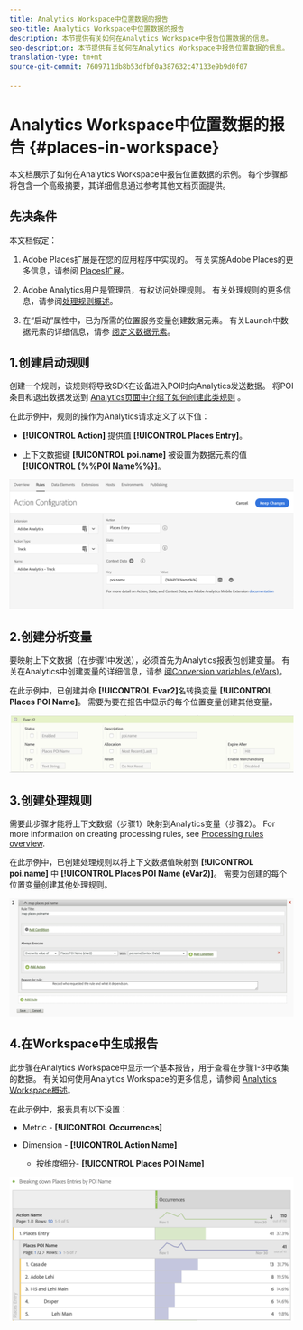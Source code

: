```yaml
---
title: Analytics Workspace中位置数据的报告
seo-title: Analytics Workspace中位置数据的报告
description: 本节提供有关如何在Analytics Workspace中报告位置数据的信息。
seo-description: 本节提供有关如何在Analytics Workspace中报告位置数据的信息。
translation-type: tm+mt
source-git-commit: 7609711db8b53dfbf0a387632c47133e9b9d0f07

---
```



# Analytics Workspace中位置数据的报告 {#places-in-workspace}

本文档展示了如何在Analytics Workspace中报告位置数据的示例。 每个步骤都将包含一个高级摘要，其详细信息通过参考其他文档页面提供。

## 先决条件

本文档假定：

1. Adobe Places扩展是在您的应用程序中实现的。 有关实施Adobe Places的更多信息，请参阅 [Places扩展](/help/places-ext-aep-sdks/places-extension/places-extension.md)。

1. Adobe Analytics用户是管理员，有权访问处理规则。 有关处理规则的更多信息，请参阅[处理规则概述](https://docs.adobe.com/content/help/en/analytics/admin/admin-tools/processing-rules/processing-rules.html)。

1. 在“启动”属性中，已为所需的位置服务变量创建数据元素。 有关Launch中数据元素的详细信息，请参 [阅定义数据元素](/help/use-places-launch-workflow/define-data-elements.md)。


## 1.创建启动规则

创建一个规则，该规则将导致SDK在设备进入POI时向Analytics发送数据。 将POI条目和退出数据发送到 [Analytics页面中介绍了如何创建此类规则](/help/use-places-with-other-solutions/places-adobe-analytics/use-places-adobe-analytics.md) 。

在此示例中，规则的操作为Analytics请求定义了以下值：

* **[!UICONTROL Action]** 提供值 **[!UICONTROL Places Entry]**。

* 上下文数据键 **[!UICONTROL poi.name]** 被设置为数据元素的值 **[!UICONTROL {%%POI Name%%}]**。

![“设置操作”](/help/assets/pt-setAction.png)

## 2.创建分析变量

要映射上下文数据（在步骤1中发送），必须首先为Analytics报表包创建变量。 有关在Analytics中创建变量的详细信息，请参 [阅Conversion variables \(eVars\)](https://docs.adobe.com/content/help/en/analytics/implementation/analytics-basics/ref-conversion-variables-evar.html)。

在此示例中，已创建并命 **[!UICONTROL Evar2]**&#x200B;名转换变量 **[!UICONTROL Places POI Name]**。 需要为要在报告中显示的每个位置变量创建其他变量。

![“创建分析变量”](/help/assets/aa-evar.png)

## 3.创建处理规则

需要此步骤才能将上下文数据（步骤1）映射到Analytics变量（步骤2）。 For more information on creating processing rules, see [Processing rules overview](https://docs.adobe.com/content/help/en/analytics/admin/admin-tools/processing-rules/processing-rules.html).

在此示例中，已创建处理规则以将上下文数据值映射到 **[!UICONTROL poi.name]** 中 **[!UICONTROL Places POI Name \(eVar2\)]**。 需要为创建的每个位置变量创建其他处理规则。

![“创建处理规则”](/help/assets/aa-processing-rule.png)

## 4.在Workspace中生成报告

此步骤在Analytics Workspace中显示一个基本报告，用于查看在步骤1-3中收集的数据。 有关如何使用Analytics Workspace的更多信息，请参阅 [Analytics Workspace概述](https://docs.adobe.com/content/help/en/analytics/analyze/analysis-workspace/analysis-workspace-features.html)。

在此示例中，报表具有以下设置：

* Metric - **[!UICONTROL Occurrences]**

* Dimension - **[!UICONTROL Action Name]**

   * 按维度细分- **[!UICONTROL Places POI Name]**

![“在工作区中创建报告”](/help/assets/aa-workspace.png)
